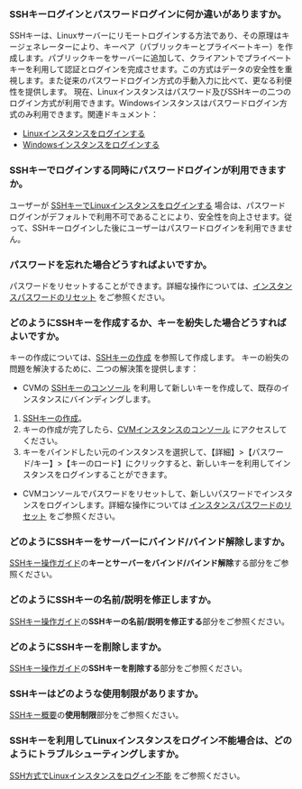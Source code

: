 ### SSHキーログインとパスワードログインに何か違いがありますか。
SSHキーは、Linuxサーバーにリモートログインする方法であり、その原理はキージェネレーターにより、キーペア（パブリックキーとプライベートキー）を作成します。パブリックキーをサーバーに追加して、クライアントでプライベートキーを利用して認証とログインを完成させます。この方式はデータの安全性を重視します。また従来のパスワードログイン方式の手動入力に比べて、更なる利便性を提供します。
現在、Linuxインスタンスはパスワード及びSSHキーの二つのログイン方式が利用できます。Windowsインスタンスはパスワードログイン方式のみ利用できます。関連ドキュメント：
- [Linuxインスタンスをログインする](https://intl.cloud.tencent.com/document/product/213/5436)
- [Windowsインスタンスをログインする](https://intl.cloud.tencent.com/document/product/213/32498)

### SSHキーでログインする同時にパスワードログインが利用できますか。
ユーザーが [SSHキーでLinuxインスタンスをログインする](https://intl.cloud.tencent.com/document/product/213/32501) 場合は、パスワードログインがデフォルトで利用不可であることにより、安全性を向上させます。従って、SSHキーログインした後にユーザーはパスワードログインを利用できません。

### パスワードを忘れた場合どうすればよいですか。
パスワードをリセットすることができます。詳細な操作については、[インスタンスパスワードのリセット](https://intl.cloud.tencent.com/document/product/213/16566) をご参照ください。

### どのようにSSHキーを作成するか、キーを紛失した場合どうすればよいですか。
キーの作成については、[SSHキーの作成](https://intl.cloud.tencent.com/document/product/213/16691) を参照して作成します。
キーの紛失の問題を解決するために、二つの解決策を提供します：
 - CVMの [SSHキーのコンソール](https://console.cloud.tencent.com/cvm/sshkey) を利用して新しいキーを作成して、既存のインスタンスにバインディングします。
  1. [SSHキーの作成](https://intl.cloud.tencent.com/document/product/213/16691)。
  2. キーの作成が完了したら、[CVMインスタンスのコンソール](https://console.cloud.tencent.com/cvm) にアクセスしてください。
  3. キーをバインドしたい元のインスタンスを選択して、【詳細】>【パスワード/キー】>【キーのロード】にクリックすると、新しいキーを利用してインスタンスをログインすることができます。
 - CVMコンソールでパスワードをリセットして、新しいパスワードでインスタンスをログインします。詳細な操作については [インスタンスパスワードのリセット](https://intl.cloud.tencent.com/document/product/213/16566) をご参照ください。

### どのようにSSHキーをサーバーにバインド/バインド解除しますか。

[SSHキー操作ガイド](https://intl.cloud.tencent.com/document/product/213/16691)の**キーとサーバーをバインド/バインド解除**する部分をご参照ください。

### どのようにSSHキーの名前/説明を修正しますか。

[SSHキー操作ガイド](https://intl.cloud.tencent.com/document/product/213/16691)の**SSHキーの名前/説明を修正する**部分をご参照ください。

### どのようにSSHキーを削除しますか。

[SSHキー操作ガイド](https://intl.cloud.tencent.com/document/product/213/16691)の**SSHキーを削除する**部分をご参照ください。

### SSHキーはどのような使用制限がありますか。

[SSHキー概要](https://intl.cloud.tencent.com/document/product/213/6092)の**使用制限**部分をご参照ください。

### SSHキーを利用してLinuxインスタンスをログイン不能場合は、どのようにトラブルシューティングしますか。

[SSH方式でLinuxインスタンスをログイン不能](https://cloud.tencent.com/document/product/213/37925) をご参照ください。
